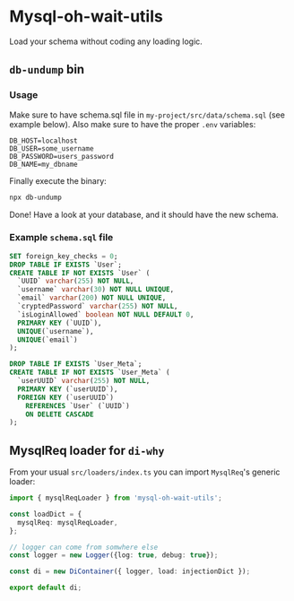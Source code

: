# Mysql-oh-wait-utils

Load your schema without coding any loading logic.

## `db-undump` bin

### Usage

Make sure to have schema.sql file in `my-project/src/data/schema.sql` (see example below).
Also make sure to have the proper `.env` variables:

```env
DB_HOST=localhost
DB_USER=some_username
DB_PASSWORD=users_password
DB_NAME=my_dbname
```

Finally execute the binary:

```sh
npx db-undump
```

Done! Have a look at your database, and it should have the new schema.

### Example `schema.sql` file

```sql
SET foreign_key_checks = 0;
DROP TABLE IF EXISTS `User`;
CREATE TABLE IF NOT EXISTS `User` (
  `UUID` varchar(255) NOT NULL,
  `username` varchar(30) NOT NULL UNIQUE,
  `email` varchar(200) NOT NULL UNIQUE,
  `cryptedPassword` varchar(255) NOT NULL,
  `isLoginAllowed` boolean NOT NULL DEFAULT 0,
  PRIMARY KEY (`UUID`),
  UNIQUE(`username`),
  UNIQUE(`email`)
);

DROP TABLE IF EXISTS `User_Meta`;
CREATE TABLE IF NOT EXISTS `User_Meta` (
  `userUUID` varchar(255) NOT NULL,
  PRIMARY KEY (`userUUID`),
  FOREIGN KEY (`userUUID`)
    REFERENCES `User` (`UUID`)
    ON DELETE CASCADE
);
```

## MysqlReq loader for `di-why`

From your usual `src/loaders/index.ts` you can import `MysqlReq`'s generic loader:

```ts
import { mysqlReqLoader } from 'mysql-oh-wait-utils';

const loadDict = {
  mysqlReq: mysqlReqLoader,
};

// logger can come from somwhere else
const logger = new Logger({log: true, debug: true});

const di = new DiContainer({ logger, load: injectionDict });

export default di;
```